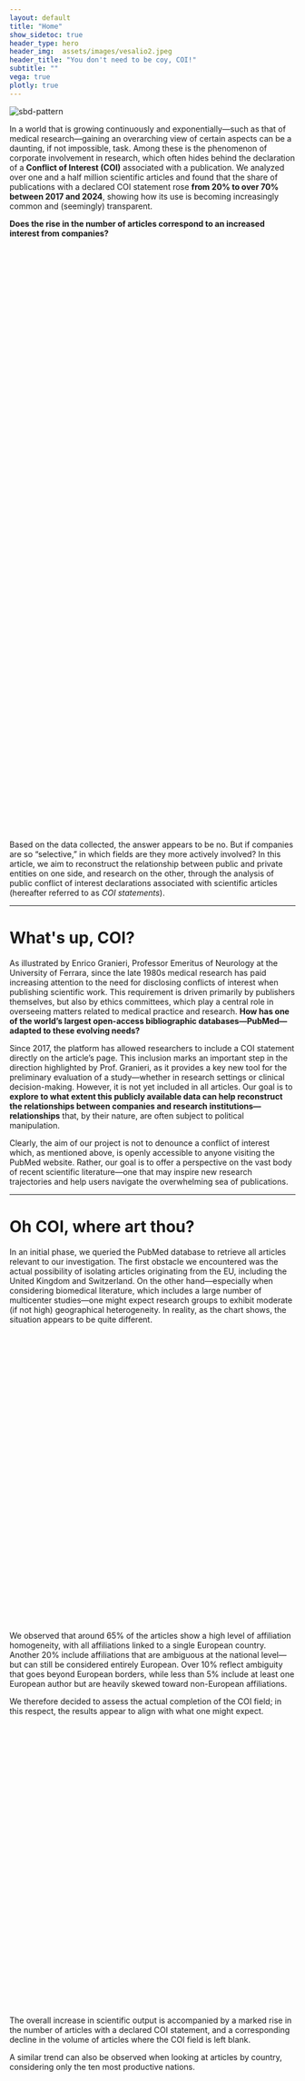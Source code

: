 ```yaml
---
layout: default
title: "Home"
show_sidetoc: true
header_type: hero
header_img:  assets/images/vesalio2.jpeg
header_title: "You don't need to be coy, COI!"
subtitle: ""
vega: true
plotly: true
---
```


<div class="full-width-wrapper">
    <img src="{{ site.baseurl }}/assets/images/header copy.svg" alt="sbd-pattern" class="full-width-image">
</div>

In a world that is growing continuously and exponentially—such as that of medical research—gaining an overarching view of certain aspects can be a daunting, if not impossible, task. Among these is the phenomenon of corporate involvement in research, which often hides behind the declaration of a <strong>Conflict of Interest (COI)</strong> associated with a publication.
We analyzed over one and a half million scientific articles and found that the share of publications with a declared COI statement rose <strong>from 20% to over 70% between 2017 and 2024</strong>, showing how its use is becoming increasingly common and (seemingly) transparent.

<strong>Does the rise in the number of articles correspond to an increased interest from companies?</strong>

<div style="width: 600px; height: 500px; margin: 20px auto; overflow: hidden;">
  <vegachart 
    schema-url="/g2-2025-website/assets/charts/perc_empty_tagged.json"
    style="width: 100%; height: 100%; display: block;">
  </vegachart>
</div>

<div style="width: 600px; height: 500px; margin: 20px auto; overflow: hidden;">
  <vegachart 
    schema-url="/g2-2025-website/assets/charts/areas_empty_vs_tagged.json"
    style="width: 100%; height: 100%; display: block;">
  </vegachart>
</div>

Based on the data collected, the answer appears to be no. But if companies are so “selective,” in which fields are they more actively involved?
In this article, we aim to reconstruct the relationship between public and private entities on one side, and research on the other, through the analysis of public conflict of interest declarations associated with scientific articles (hereafter referred to as <em>COI statements</em>).

---

<h1 class="text-center">What's up, COI?</h1>

As illustrated by Enrico Granieri, Professor Emeritus of Neurology at the University of Ferrara, since the late 1980s medical research has paid increasing attention to the need for disclosing conflicts of interest when publishing scientific work. This requirement is driven primarily by publishers themselves, but also by ethics committees, which play a central role in overseeing matters related to medical practice and research.
<strong>How has one of the world’s largest open-access bibliographic databases—PubMed—adapted to these evolving needs?</strong>

Since 2017, the platform has allowed researchers to include a COI statement directly on the article’s page. This inclusion marks an important step in the direction highlighted by Prof. Granieri, as it provides a key new tool for the preliminary evaluation of a study—whether in research settings or clinical decision-making. However, it is not yet included in all articles. Our goal is to <strong>explore to what extent this publicly available data can help reconstruct the relationships between companies and research institutions—relationships</strong> that, by their nature, are often subject to political manipulation.

Clearly, the aim of our project is not to denounce a conflict of interest which, as mentioned above, is openly accessible to anyone visiting the PubMed website. Rather, our goal is to offer a perspective on the vast body of recent scientific literature—one that may inspire new research trajectories and help users navigate the overwhelming sea of publications.

---

<h1 class="text-center">Oh COI, where art thou?</h1>

<p> In an initial phase, we queried the PubMed database to retrieve all articles relevant to our investigation. The first obstacle we encountered was the actual possibility of isolating articles originating from the EU, including the United Kingdom and Switzerland.
On the other hand—especially when considering biomedical literature, which includes a large number of multicenter studies—one might expect research groups to exhibit moderate (if not high) geographical heterogeneity. In reality, as the chart shows, the situation appears to be quite different.</p>

<!-- Chart container with proper spacing -->
<div style="width: 600px; height: 500px; margin: 20px auto; overflow: hidden;">
  <vegachart 
    schema-url="/g2-2025-website/assets/charts/geo_distribution_chart.json"
    style="width: 100%; height: 100%; display: block;">
  </vegachart>
</div>

<p style="clear: both; margin-top: 20px;">We observed that around 65% of the articles show a high level of affiliation homogeneity, with all affiliations linked to a single European country. Another 20% include affiliations that are ambiguous at the national level—but can still be considered entirely European. Over 10% reflect ambiguity that goes beyond European borders, while less than 5% include at least one European author but are heavily skewed toward non-European affiliations. 

We therefore decided to assess the actual completion of the COI field; in this respect, the results appear to align with what one might expect.</p>


<div style="width: 1000px; height: 500px; margin: 10px auto; overflow: hidden;">
  <vegachart 
    schema-url="/g2-2025-website/assets/charts/COI_year.json"
    style="width: 100%; height: 100%; display: block;">
  </vegachart>
</div>

The overall increase in scientific output is accompanied by a marked rise in the number of articles with a declared COI statement, and a corresponding decline in the volume of articles where the COI field is left blank.

A similar trend can also be observed when looking at articles by country, considering only the ten most productive nations.


<div style="width: 1000px; height: 500px; margin: 10px auto; overflow: hidden;">
  <vegachart 
    schema-url="/g2-2025-website/assets/charts/trend_disclosure_eu_chart.json"
    style="width: 100%; height: 100%; display: block;">
  </vegachart>
</div>

<strong>Poland’s scientific output, in this regard, shows a percentage increase significantly above average.</strong> Notably, a high number of declared COIs can be observed across much of Eastern Europe (as well as Norway), as illustrated in the map below.

inserire mappa

From this perspective, <strong>Romania holds the record for the highest proportion of articles with a declared COI relative to its total scientific output published on PubMed</strong> — with over 65% of articles featuring a publicly available conflict of interest statement.

<div style="width: 900px; height: 500px; margin: 10px auto; overflow: hidden;">
  <vegachart 
    schema-url="/g2-2025-website/assets/charts/top10_disclosure_eu_chart.json"
    style="width: 100%; height: 100%; display: block;">
  </vegachart>
</div>

---

<h1 class="text-center">What did you major in, COI?</h1>

Once we obtained our dataset, the challenge was to classify the articles by medical discipline.
Within a timeframe of no more than ten years, hundreds of new diseases (think, for example, of COVID) have emerged, requiring innovative therapeutic approaches that do not fit into previous classifications. Another issue that cannot be overlooked is the lack of standardization in medical terminology.

<strong>However, our goal was not simply to reach the ‘leaves of the tree’, but rather to identify the ‘main branches’</strong>.

In a context where the redundancy of specific terms can be misleading, it is necessary to have a system capable of performing high-level abstraction. For this purpose, we leveraged the capabilities of <strong>MedGemma</strong>, an LLM developed by Google and specialized in medical texts.

Here are our initial results.

<div class="flourish-embed flourish-bar-chart-race" data-src="visualisation/24243729"><script src="https://public.flourish.studio/resources/embed.js"></script><noscript><img src="https://public.flourish.studio/visualisation/24243729/thumbnail" width="100%" alt="bar-chart-race visualization" /></noscript></div>
 
The chart dynamically displays the number of articles for the 10 most frequent medical areas. In this 'publication race', the rapid rise of the 'Infectious Disease' category can be observed, alongside 'Immunology', coinciding with 2020-2021. Nevertheless, scientific research on a topic of enduring interest remains predominant: <strong>oncology</strong>.
The surge in publications related to 'Immunology' and 'Infectious Disease' is even more evident in the following line plot. The chart shows, for each medical category, the year-over-year difference in the number of publications.


<div style="width: 1000px; height: 600px; margin: 10px auto; overflow: hidden;">
  <vegachart 
    schema-url="/g2-2025-website/assets/charts/increment_chart.json"
    style="width: 100%; height: 100%; display: block;">
  </vegachart>
</div>

<strong>In 2020, the number of publications concerning infectious diseases increased by almost 98%, and it is interesting to note that in the same year, the number of articles in the psychiatric field also nearly doubled (+84%)</strong>. This data should also be interpreted as a possible effect of COVID-19 and the subsequent restrictions.

---

<h1 class="text-center">You don't know where your interest lies, COI...</h1>

But <strong>how can companies be linked to specific articles based on the COI statement?</strong> By applying a text processing model, we identified 121 companies and organizations with a significant presence in the publications under analysis.

![](assets/images/esempio_NER.png)

We were able to distinguish two classes of articles: on one side, those whose COI statement did not mention any company; on the other, those that did include one or more companies.

As shown in the chart below, the number of the latter—articles that explicitly mention a company in their COI—has grown steadily over the observed period, <strong>rising from about 10,000 in 2017 to nearly 35,000 in 2024</strong>. This increase may reflect the gradual adoption of this new PubMed feature.

<div style="width: 650px; height: 550px; margin: 20px auto; overflow: hidden;">
  <vegachart 
    schema-url="/g2-2025-website/assets/charts/nb_tagged_articles_year.json"
    style="width: 100%; height: 100%; display: block;">
  </vegachart>
</div>

This trend appears to be proportional to the overall rise in publications containing a COI statement, which themselves increased rapidly over the period we analyzed—again pointing to the progressive integration of this feature into the PubMed platform.
However, the proportion between the two types of articles has remained relatively stable over the years: on average, only one out of ten COI statements actually mentions a company, while the remaining nine have “nothing to declare.”

<strong>But how are the 121 identified companies distributed across these articles?</strong>

As shown in the chart below, a small number of companies appear in the majority of articles, while many others are mentioned only occasionally.
In particular, the top five companies stand out for the sheer volume of articles they are cited in, whereas the frequency drops off quickly for the others: <strong>most companies appear in fewer than 5,000 articles, roughly one-tenth the number of the top five (5)</strong>.

<div style="width: 1000px; height: 550px; margin: 20px auto ; overflow: hidden;">
  <vegachart 
    schema-url="/g2-2025-website/assets/charts/company_freq_distrib_scatter.json"
    style="width: 100%; height: 100%;">
  </vegachart>
</div>

In the chart below, we show the top companies by frequency. Notably, the top five companies each appear in nearly 25% of the articles in the dataset (with the leading company reaching 28% on its own). In fact, as the chart illustrates, <strong>more than 50% of the articles mention at least one of these top five companies</strong>.

<div style="width: 1000px; height: 600px; margin: 20px auto ; overflow: hidden;">
  <vegachart 
    schema-url="/g2-2025-website/assets/charts/most_frequent_companies_bar.json"
    style="width: 100%; height: 100%;">
  </vegachart>
</div>


<div style="width: 1000px; height: 600px; margin: 20px auto ; overflow: hidden;">
  <vegachart 
    schema-url="/g2-2025-website/assets/charts/donut_top5_coverage.json"
    style="width: 100%; height: 100%;">
  </vegachart>
</div>

---

<h1 class="text-center">That COI really tied the room together...</h1>

Once we identified the top companies mentioned in the processed COI statements, we conducted an initial analysis comparing their frequency with their revenue over the past 12 months.

<div style="width: 600px; height: 500px; margin: 10px auto; overflow: hidden;">
  <vegachart 
    schema-url="/g2-2025-website/assets/charts/scatter_tags_vs_revenues.json"
    style="width: 100%; height: 100%; display: block;">
  </vegachart>
</div>

Looking at the data for 51 of the companies considered, we can observe that the two variables appear to go relatively hand in hand: <strong>greater financial resources seem to correlate positively with greater involvement in research</strong>.

But how is corporate influence distributed across different medical fields as a whole?

{% include plotly-graph.html id="grafico2" file="sankey_azi_aree" height="600px" %}

In this chart, we can observe an almost perfect balance of interest in oncology, while neurology shows a clear dominance by <strong>Roche and </strong>Novartis.

---

<h1 class="text-center">And now… COInnect the nodes!</h1>


To more meaningfully capture the relationship between companies and research groups, we decided to also consider the citation network underlying the vast collection of articles at our disposal.

We built a graph designed to describe, as accurately as possible, the relationships between articles. Analyzing the structure of this graph naturally led to the identification of the most relevant research communities. Each community was labeled using a vector of five medical disciplines.

A clear example is the <strong>SARS-CoV community</strong>, represented by the vector [‘Infectious Disease’, ‘Immunology’, ‘Pulmonology’, ‘Epidemiology’, ‘Virology’], with over <strong>71,000 articles</strong> (with declared COI), and a peak of more than 17,000 articles in 2021 (dropping to around 8,600 in 2024).

To assess corporate interest in more specific medical areas, we analyzed the percentage of occurrence of one or more companies within the COI statements associated with each community.


<div style="width: 1200px; height: 350px; margin: 10px auto; overflow: hidden;">
  <vegachart 
    schema-url="/g2-2025-website/assets/charts/perc_articoli_finan_comm.json"
    style="width: 100%; height: 100%; display: block;">
  </vegachart>
</div>

As shown in the chart, <strong>six communities exceed the threshold of 20% of articles that mention at least one company in their COI statement</strong>.

Here too, as we did for the medical fields, we decided to examine the influence of the companies most actively involved in these specific communities.


{% include plotly-graph.html id="grafico3" file="sankey_comm_az.html" height="600px" %}

Here again, the ubiquitous Novartis and AstraZeneca make an appearance, but there is also room for relatively smaller companies such as the Italian <strong>Chiesi Pharmaceuticals</strong>, which—as shown in the chart—supports a considerable number of influential articles within Community 17.

However, as we observed in the previous Sankey diagram (which mapped companies to medical fields), the contribution of companies within research communities appears fairly balanced, despite some notable and interesting differences. 

It seems reasonable to assume that companies do not favor one medical area over another, but rather distribute their involvement quite evenly across the entire research landscape. <strong>So how can we interpret the relationship we’ve analyzed so far in a more meaningful way?</strong> The key insight comes directly from the definition of the communities themselves. These communities do not simply represent a more granular and concrete modeling of the medical taxonomy introduced earlier.
By aggregating the information contained in the titles of the most heavily supported communities, and visualizing it through carefully refined word clouds, something very interesting begins to emerge.

In conclusion, it appears that research communities do not emerge simply from the proximity between medical fields, but rather align with established research traditions focused on specific groups of diseases or disorders.

<strong>Likewise, corporate interest in these communities should be understood in this light: there is a clear preference for chronic conditions that require ongoing treatment and care</strong>.

<ul>
  <li>Community 8: Heart failure / Diabetes</li>
  <li>Community 17: Cystic fibrosis / Chronic obstructive pulmonary disease</li>
  <li>Community 19: Fatty liver disease / Hepatitis / Hepatocellular carcinoma</li>
  <li>Community 22: Rheumatoid arthritis / Atopic dermatitis / Spondyloarthritis</li>
  <li>Community 32: Sleep apnea / Migraine / Botulinum toxin / Bruxism</li>
  <li>Community 33 : Rare genetic diseases (Fabry, Von Willebrand)</li>
</ul>


We discussed these findings with Dr. Carmen Barbato (Neurology, Santa Maria Annunziata Hospital, Florence), Dr. Alessandro Sodero (Neurologist and researcher at the IRCCS in Florence), and Prof. Enrico Granieri.

In discussing the composition of diseases within the various communities, it emerged that — for at least some of them — a physiopathological rationale can be identified.

<strong>Community 32, in particular, brings together articles that cover medical categories which, at first glance, may seem quite distant from one another (Neurology, Dentistry, Coronary Disease).</strong>
However, a possible common thread among these conditions is Obstructive Sleep Apnea Syndrome (OSAS) — a disorder characterized by snoring and nighttime apneas, which can lead to bruxism (the involuntary grinding of teeth, a dental issue sometimes treated with botulinum toxin injections), as well as hypertension, coronary problems, and most notably, migraine and headache.

<strong>We believe that the discovery of such clearly defined and distinct communities deserves further exploration and input from experts within each respective domain</strong>.

What seems evident is that these communities tend to form around groups of diseases characterized primarily by multi-dimensional complexity, and by the need for collaboration between research teams across different medical fields. 

---

This study has shown that the adoption of COI statements is a steadily growing phenomenon.
We identified a consistent upward trend, and it is reasonable to expect that in the near future, their use will become ubiquitous.

We analyzed the frequency with which the main companies appear in COI declarations and found that, especially for the largest corporations, their presence tends to be evenly distributed across different medical disciplines.

Moreover, it appears that the percentage of articles with private sector support has not increased over the years.

After analyzing variations within specific medical categories, we can say that exogenous shocks—such as COVID—have a significant impact on the rate of scientific production.
In this context, we observed that using the number of scientific publications as a proxy for research quality can be misleading, especially given the ever-growing volume of articles.

This study highlights that, within the PubMed network, <strong>there exist communities of articles—and therefore of research institutions, scientists, and scholars—that are highly interconnected around pathologies characterized by multi-dimensional complexity or multimorbidity, whose nature still requires further characterization</strong>.













